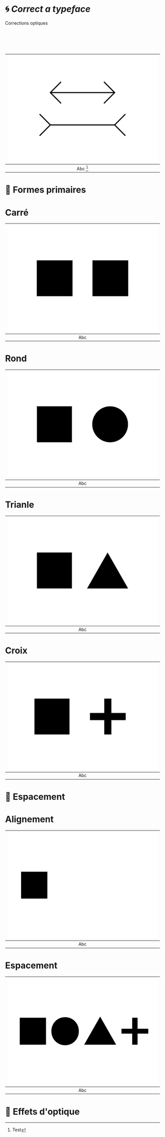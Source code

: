 # 🌀 *Correct a typeface*
  Corrections optiques
# &nbsp;

|![](links/Illusion.gif) |
|:---:|
| Abc [^1]           |

# 🧩 Formes primaires

# Carré

|![](links/Carre.gif) |
|:---:|
| Abc           |

# Rond

|![](links/Rond.gif) |
|:---:|
| Abc          |

# Trianle

|![](links/Triangle.gif) |
|:---:|
| Abc           |

# Croix

|![](links/Croix.gif) |
|:---:|
| Abc           |

# 🚃 Espacement

# Alignement

|![](links/Alignement.gif) |
|:---:|
| Abc           |

# Espacement

|![](links/Espacement.gif) |
|:---:|
| Abc           |

# 🪩 Effets d'optique

[^1]: Test
